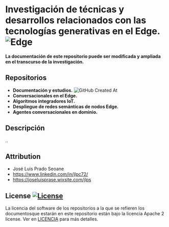 # Investigación de técnicas y desarrollos relacionados con las tecnologías generativas en el Edge. ![Edge](https://img.shields.io/badge/Edge-0078D7?style=for-the-badge&logo=Microsoft-edge&logoColor=white)
**La documentación de este repositorio puede ser modificada y ampliada en el transcurso de la investigación.**

## Repositorios
- **Documentación y estudios.** ![GitHub Created At](https://img.shields.io/github/created-at/ciudadano72/documentacion)
- **Conversacionales en el Edge.**
- **Algoritmos integradores IoT.**
- **Despliegue de redes semánticas de nodos Edge.**
- **Agentes conversacionales en dominio.**

## Descripción
..

## Attribution
- José Luis Prado Seoane
- https://www.linkedin.com/in/jlpc72/
- https://joseluisprase.wixsite.com/jlps

## License [![License](https://img.shields.io/badge/License-Apache_2.0-blue.svg)](https://opensource.org/licenses/Apache-2.0)
La licencia del software de los repositorios a la que se refieren los documentosque estarán en este repositorio están bajo la licencia Apache 2 license. Ver en [LICENCIA](LICENSE) para más detalles.
